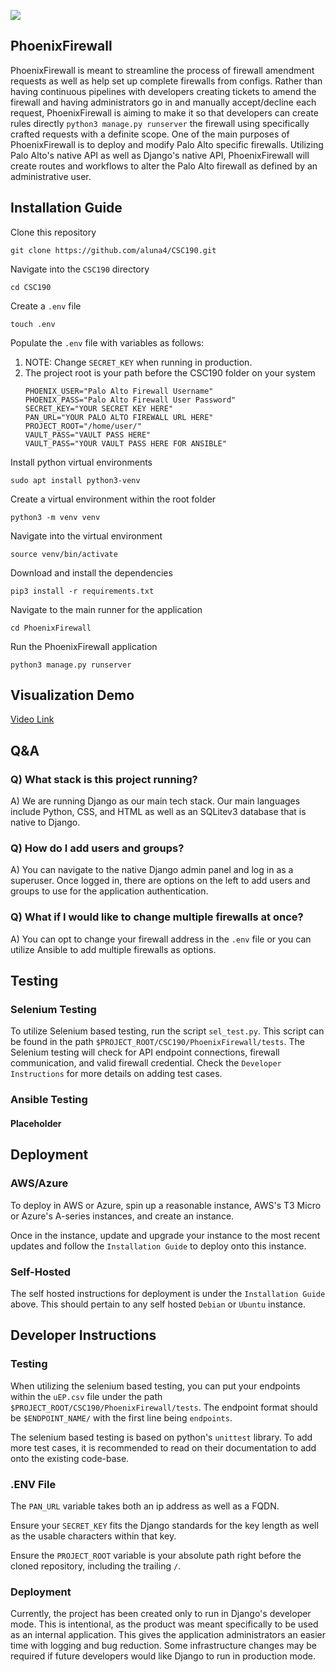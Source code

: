 ![](https://lh7-us.googleusercontent.com/Q5qISaC80enw9vhh_JmkwlelJS5Kkxu_U5Oy03W-LZ7wMiQUXAb2MhCGINlo3p8Ft8Lvy-j1uT8bh09CySWQZFcyg8GRVQoeQ3VskPOTfi_cfD356djTSzpTgreCIgoiUV_o2vDvsYpfx6o=s2048)

## PhoenixFirewall
PhoenixFirewall is meant to streamline the process of firewall amendment requests as well as help set up complete firewalls from configs. Rather than having continuous pipelines with developers creating tickets to amend the firewall and having administrators go in and manually accept/decline each request, PhoenixFirewall is aiming to make it so that developers can create rules directly `python3 manage.py runserver` the firewall using specifically crafted requests with a definite scope. One of the main purposes of PhoenixFirewall  is to deploy and modify Palo Alto specific firewalls.  Utilizing Palo Alto's native API as well as Django's native API, PhoenixFirewall will create routes and workflows to alter the Palo Alto firewall as defined by an administrative user.

## Installation Guide
Clone this repository
```
git clone https://github.com/aluna4/CSC190.git
```

Navigate into the `CSC190` directory
```
cd CSC190
```

Create a `.env` file
```
touch .env
```

Populate the `.env` file with variables as follows:
1) NOTE: Change `SECRET_KEY` when running in production. 
2) The project root is your path before the CSC190 folder on your system
   ```
   PHOENIX_USER="Palo Alto Firewall Username"
   PHOENIX_PASS="Palo Alto Firewall User Password"
   SECRET_KEY="YOUR SECRET KEY HERE"
   PAN_URL="YOUR PALO ALTO FIREWALL URL HERE"
   PROJECT_ROOT="/home/user/"
   VAULT_PASS="VAULT PASS HERE"
   VAULT_PASS="YOUR VAULT PASS HERE FOR ANSIBLE"
   ```

Install python virtual environments
```
sudo apt install python3-venv
```

Create a virtual environment within the root folder
```
python3 -m venv venv
```

Navigate into the virtual environment 

```
source venv/bin/activate
```

Download and install the dependencies
```
pip3 install -r requirements.txt
```

Navigate to the main runner for the application
```
cd PhoenixFirewall
```
 
Run the PhoenixFirewall application
```
python3 manage.py runserver
```

## Visualization Demo
[Video Link](https://www.youtube.com/shorts/pWTXqm0EDjQ)

## Q&A
### Q)  What stack is this project running?
A) We are running Django as our main tech stack. Our main languages include Python, CSS, and HTML as well as an SQLitev3 database that is native to Django.

### Q) How do I add users and groups?
A) You can navigate to the native Django admin panel and log in as a superuser. Once logged in, there are options on the left to add users and groups to use for the application authentication. 

### Q) What if I would like to change multiple firewalls at once?
A) You can opt to change your firewall address in the `.env` file or you can utilize Ansible to add multiple firewalls as options. 
## Testing
### Selenium Testing
To utilize Selenium based testing, run the script `sel_test.py`. This script can be found in the path `$PROJECT_ROOT/CSC190/PhoenixFirewall/tests`. The Selenium testing will check for API endpoint connections, firewall communication, and valid firewall credential. Check the `Developer Instructions` for more details on adding test cases. 

### Ansible Testing
#### Placeholder

## Deployment
### AWS/Azure
To deploy in AWS or Azure, spin up a reasonable instance, AWS's T3 Micro or Azure's A-series instances, and create an instance.

Once in the instance, update and upgrade your instance to the most recent updates and follow the `Installation Guide` to deploy onto this instance.
### Self-Hosted
The self hosted instructions for deployment is under the `Installation Guide` above. This should pertain to any self hosted `Debian` or `Ubuntu` instance.

## Developer Instructions
### Testing
When utilizing the selenium based testing, you can put your endpoints within the `uEP.csv` file under the path `$PROJECT_ROOT/CSC190/PhoenixFirewall/tests`. The endpoint format should be `$ENDPOINT_NAME/` with the first line being `endpoints`.

The selenium based testing is based on python's `unittest` library. To add more test cases, it is recommended to read on their documentation to add onto the existing code-base. 

### .ENV File
The `PAN_URL` variable takes both an ip address as well as a FQDN. 

Ensure your `SECRET_KEY` fits the Django standards for the key length as well as the usable characters within that key.

Ensure the `PROJECT_ROOT` variable is your absolute path right before the cloned repository, including the trailing `/`. 

### Deployment
Currently, the project has been created only to run in Django's developer mode. This is intentional, as the product was meant specifically to be used as an internal application. This gives the application administrators an easier time with logging and bug reduction. Some infrastructure changes may be required if future developers would like Django to run in production mode. 